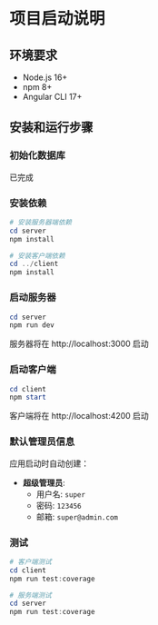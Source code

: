 # 项目启动说明

## 环境要求
- Node.js 16+
- npm 8+
- Angular CLI 17+

## 安装和运行步骤
### 初始化数据库
已完成

### 安装依赖
```powershell
# 安装服务器端依赖
cd server
npm install

# 安装客户端依赖
cd ../client
npm install
```

### 启动服务器
```powershell
cd server
npm run dev
```
服务器将在 http://localhost:3000 启动

### 启动客户端
```powershell
cd client
npm start
```
客户端将在 http://localhost:4200 启动

### 默认管理员信息
应用启动时自动创建：
- **超级管理员**:
  - 用户名: `super`
  - 密码: `123456`
  - 邮箱: `super@admin.com`

### 测试
```powershell
# 客户端测试
cd client
npm run test:coverage
```
```powershell
# 服务端测试
cd server
npm run test:coverage
```